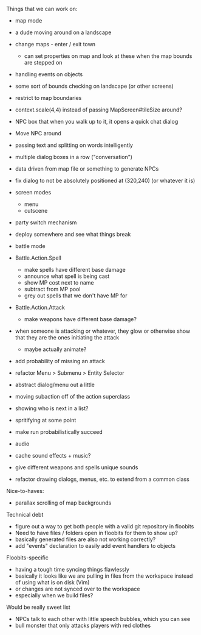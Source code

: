 
Things that we can work on:

 - map mode
  - a dude moving around on a landscape
   - change maps
    - enter / exit town
     - can set properties on map and look at these when the map bounds are stepped on
   - handling events on objects
   - some sort of bounds checking on landscape (or other screens)
   - restrict to map boundaries
  - context.scale(4,4) instead of passing MapScreen#tileSize around?

  - NPC box that when you walk up to it, it opens a quick chat dialog
   - Move NPC around
   - passing text and splitting on words intelligently
   - multiple dialog boxes in a row ("conversation")
   - data driven from map file or something to generate NPCs
   - fix dialog to not be absolutely positioned at (320,240) (or whatever it is)

 - screen modes
   - menu
   - cutscene
  - party switch mechanism
  - deploy somewhere and see what things break


 - battle mode

  - Battle.Action.Spell
    - make spells have different base damage
    - announce what spell is being cast
    - show MP cost next to name
    - subtract from MP pool
    - grey out spells that we don't have MP for

  - Battle.Action.Attack
    - make weapons have different base damage?

  - when someone is attacking or whatever, they glow or otherwise show that they are the ones initiating the attack
    - maybe actually animate?

  - add probability of missing an attack

  - refactor Menu > Submenu > Entity Selector
   - abstract dialog/menu out a little
   - moving subaction off of the action superclass

  - showing who is next in a list?
  - spritifying at some point

  - make run probabilistically succeed

 - audio
  - cache sound effects + music?
  - give different weapons and spells unique sounds

 - refactor drawing dialogs, menus, etc. to extend from a common class



 Nice-to-haves:
  - parallax scrolling of map backgrounds

 Technical debt
  - figure out a way to get both people with a valid git repository in floobits
  - Need to have files / folders open in floobits for them to show up?
   - basically generated files are also not working correctly?
   - add "events" declaration to easily add event handlers to objects

 Floobits-specific
  - having a tough time syncing things flawlessly
   - basically it looks like we are pulling in files from the workspace instead of using what is on disk (Vim)
   - or changes are not synced over to the workspace
   - especially when we build files?


 Would be really sweet list
  - NPCs talk to each other with little speech bubbles, which you can see
  - bull monster that only attacks players with red clothes
